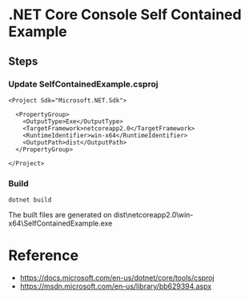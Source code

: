 # .NET Core Console Self Contained Example

## Steps

### Update SelfContainedExample.csproj

```
<Project Sdk="Microsoft.NET.Sdk">

  <PropertyGroup>
    <OutputType>Exe</OutputType>
    <TargetFramework>netcoreapp2.0</TargetFramework>
	<RuntimeIdentifier>win-x64</RuntimeIdentifier>
	<OutputPath>dist</OutputPath>
  </PropertyGroup>

</Project>

```

### Build 

```
dotnet build
```

The built files are generated on dist\netcoreapp2.0\win-x64\SelfContainedExample.exe

# Reference
* https://docs.microsoft.com/en-us/dotnet/core/tools/csproj
* https://msdn.microsoft.com/en-us/library/bb629394.aspx